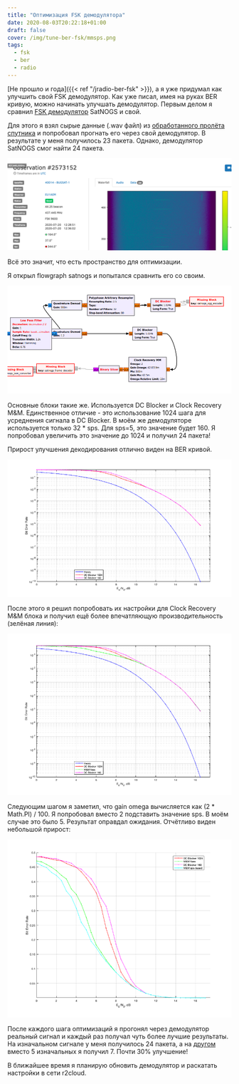 ```yaml
---
title: "Оптимизация FSK демодулятора"
date: 2020-08-03T20:22:18+01:00
draft: false
cover: /img/tune-ber-fsk/mmsps.png
tags:
  - fsk
  - ber
  - radio
---
```


[Не прошло и года]({{< ref "/jradio-ber-fsk" >}}), а я уже придумал как улучшить свой FSK демодулятор. Как уже писал, имея на руках BER кривую, можно начинать улучшать демодулятор. Первым делом я сравнил [FSK демодулятор](https://gitlab.com/librespacefoundation/satnogs/satnogs-flowgraphs/-/blob/master/generic/fsk.grc) SatNOGS и свой. 

Для этого я взял сырые данные (.wav файл) из [обработанного пролёта спутника](https://network.satnogs.org/observations/2573152/) и попробовал прогнать его через свой демодулятор. В результате у меня получилось 23 пакета. Однако, демодулятор SatNOGS смог найти 24 пакета.

![](/img/tune-ber-fsk/1.png)

Всё это значит, что есть пространство для оптимизации.

Я открыл flowgraph satnogs и попытался сравнить его со своим.

![](/img/tune-ber-fsk/2.png)

Основные блоки такие же. Используется DC Blocker и Clock Recovery M&M. Единственное отличие - это использование 1024 шага для усреднения сигнала в DC Blocker. В моём же демодуляторе используется только 32 * sps. Для sps=5, это значение будет 160. Я попробовал увеличить это значение до 1024 и получил 24 пакета!

Прирост улучшения декодирования отлично виден на BER кривой.

![](/img/tune-ber-fsk/dc1024.png)

После этого я решил попробовать их настройки для Clock Recovery M&M блока и получил ещё более впечатляющую производительность (зелёная линия):

![](/img/tune-ber-fsk/mmfixes.png)

Следующим шагом я заметил, что gain omega вычисляется как (2 * Math.PI) / 100. Я попробовал вместо 2 подставить значение sps. В моём случае это было 5. Результат оправдал ожидания. Отчётливо виден небольшой прирост:

![](/img/tune-ber-fsk/mmsps.png)

После каждого шага оптимизаций я прогонял через демодулятор реальный сигнал и каждый раз получал чуть более лучшие результаты. На изначальном сигнале у меня получилось 24 пакета, а на [другом](https://network.satnogs.org/observations/2573097/) вместо 5 изначальных я получил 7. Почти 30% улучшение!

В ближайшее время я планирую обновить демодулятор и раскатать настройки в сети r2cloud.